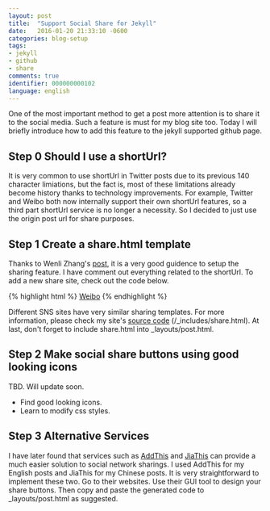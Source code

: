```yaml
---
layout: post
title:  "Support Social Share for Jekyll"
date:   2016-01-20 21:33:10 -0600
categories: blog-setup
tags: 
- jekyll
- github
- share
comments: true
identifier: 000000000102
language: english
---
```


One of the most important method to get a post more attention is to share it to the social media. Such a feature is must for my blog site too. Today I will briefly introduce how to add this feature to the jekyll supported github page.

## Step 0 Should I use a shortUrl?

It is very common to use shortUrl in Twitter posts due to its previous 140 character limiations, but the fact is, most of these limitations already become history thanks to technology improvements. For example, Twitter and Weibo both now internally support their own shortUrl features, so a third part shortUrl service is no longer a necessity. So I decided to just use the origin post url for share purposes.

## Step 1 Create a share.html template

Thanks to Wenli Zhang's [post](http://zhangwenli.com/blog/2014/08/03/make-your-own-social-sharing-bar-with-jekyll/ "Make Your Own Social Sharing Bar with Jekyll"), it is a very good guidence to setup the sharing feature. I have comment out everything related to the shortUrl. To add a new share site, check out the code below.

{% highlight html %}
<a class="social-share-element" id="social-weibo" href="http://v.t.sina.com.cn/share/share.php?title=来看看+%40[YOUR_WEIBO_USERNAME]+的博文吧：{{ page.title }}&url={{ site.url }}{{ page.url }}" target="_blank" title="Share this post on Sina Weibo">Weibo</a>
{% endhighlight %}

Different SNS sites have very similar sharing templates. For more information, please check my site's [source code](http://github.com/embolon/embolon.github.io) (/_includes/share.html). At last, don't forget to include share.html into _layouts/post.html.

## Step 2 Make social share buttons using good looking icons

TBD. Will update soon.


* Find good looking icons.
* Learn to modify css styles.

## Step 3 Alternative Services

I have later found that services such as [AddThis](http://www.addthis.com) and [JiaThis](http://www.jiathis.com) can provide a much easier solution to social network sharings. I used AddThis for my English posts and JiaThis for my Chinese posts. It is very straightforward to implement these two. Go to their websites. Use their GUI tool to design your share buttons. Then copy and paste the generated code to _layouts/post.html as suggested.
